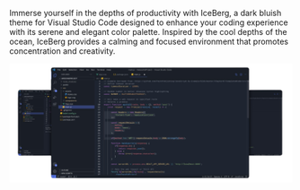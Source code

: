 Immerse yourself in the depths of productivity with IceBerg, a dark bluish theme for Visual Studio Code designed to enhance your coding experience with its serene and elegant color palette. Inspired by the cool depths of the ocean, IceBerg provides a calming and focused environment that promotes concentration and creativity.

![Alt text](IceBerg.png)
